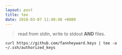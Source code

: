 ```yaml
---
layout: post
title: tee
date: 2018-03-07 11:49:48 +0800
---
```


> read from stdin, write to stdout **AND** files.

```
curl https://github.com/fannheyward.keys | tee -a ~/.ssh/authorized_keys
```
